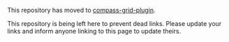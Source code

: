 This repository has moved to [compass-grid-plugin](https://github.com/heygrady/compass-grid-plugin).

This repository is being left here to prevent dead links. Please update your links and inform anyone linking to this page to update theirs.
